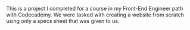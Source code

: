 This is a project I completed for a course in my Front-End Engineer path with Codecademy. We were tasked with creating a website from scratch using only a specs sheet that was given to us.
